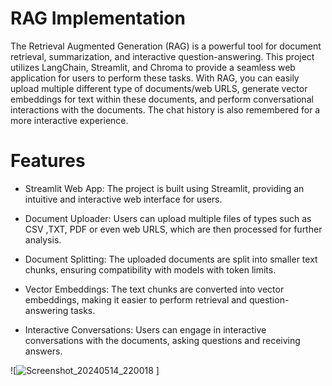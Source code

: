 # RAG Implementation

The Retrieval Augmented Generation (RAG) is a powerful tool for document retrieval, summarization, and interactive question-answering. This project utilizes LangChain, Streamlit, and Chroma to provide a seamless web application for users to perform these tasks. With RAG, you can easily upload multiple different type of documents/web URLS, generate vector embeddings for text within these documents, and perform conversational interactions with the documents. The chat history is also remembered for a more interactive experience.

# Features 

* Streamlit Web App: The project is built using Streamlit, providing an intuitive and interactive web interface for users.

* Document Uploader: Users can upload multiple files of types such as CSV ,TXT, PDF or even web URLS, which are then processed for further analysis.

* Document Splitting: The uploaded documents  are split into smaller text chunks, ensuring compatibility with models with token limits.

* Vector Embeddings: The text chunks are converted into vector embeddings, making it easier to perform retrieval and question-answering tasks.

* Interactive Conversations: Users can engage in interactive conversations with the documents, asking questions and receiving answers. 


![![Screenshot_20240514_220018](https://github.com/user-attachments/assets/aa1850cd-f0e9-4162-af68-59e4610dcb99)
]
